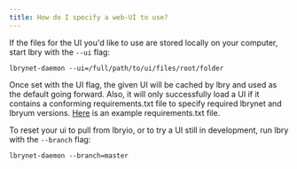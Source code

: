 ```yaml
---
title: How do I specify a web-UI to use?
---
```


If the files for the UI you'd like to use are stored locally on your computer, start lbry with the `--ui` flag:

    lbrynet-daemon --ui=/full/path/to/ui/files/root/folder

Once set with the UI flag, the given UI will be cached by lbry and used as the default going forward. Also, it will only successfully load a UI if it contains a conforming requirements.txt file to specify required lbrynet and lbryum versions. [Here](https://github.com/lbryio/lbry-web-ui/blob/master/dist/requirements.txt) is an example requirements.txt file.

To reset your ui to pull from lbryio, or to try a UI still in development, run lbry with the `--branch` flag:

    lbrynet-daemon --branch=master
